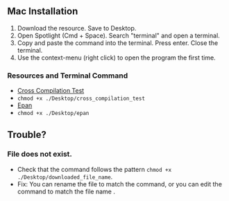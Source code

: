 ## Mac Installation

1. Download the resource. Save to Desktop.
2. Open Spotlight (Cmd + Space). Search "terminal" and open a terminal.
3. Copy and paste the command into the terminal. Press enter. Close the terminal.
4. Use the context-menu (right click) to open the program the first time.

### Resources and Terminal Command

- [Cross Compilation Test](https://github.com/jaydenwhite-us/epan/blob/main/mac/cross_compilation_test?raw=true)
- `chmod +x ./Desktop/cross_compilation_test`
- [Epan](https://github.com/jaydenwhite-us/epan/blob/main/mac/epan?raw=true)
- `chmod +x ./Desktop/epan`

## Trouble?

### File does not exist.

- Check that the command follows the pattern `chmod +x ./Desktop/downloaded_file_name`.
- Fix: You can rename the file to match the command, or you can edit the command to match the file name .
